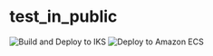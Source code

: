 
# test_in_public
![Build and Deploy to IKS](https://github.com/arturobrzut/test_in_public/workflows/Build%20and%20Deploy%20to%20IKS/badge.svg?branch=master)
![Deploy to Amazon ECS](https://github.com/arturobrzut/test_in_public/workflows/Deploy%20to%20Amazon%20ECS/badge.svg?branch=master)
